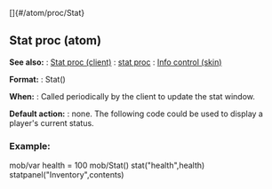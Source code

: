 []{#/atom/proc/Stat}
## Stat proc (atom)
**See also:**
:   [Stat proc (client)](#/client/proc/Stat)
:   [stat proc](#/proc/stat)
:   [Info control (skin)](#/%7Bskin%7D/control/info)
<!-- -->
**Format:**
:   Stat()
<!-- -->
**When:**
:   Called periodically by the client to update the stat window.
<!-- -->
**Default action:**
:   none.
The following code could be used to display a player\'s current status.
### Example:
mob/var health = 100 mob/Stat() stat(\"health\",health)
statpanel(\"Inventory\",contents)